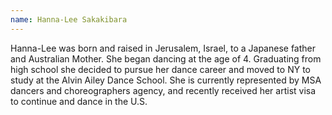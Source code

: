 ```yaml
---
name: Hanna-Lee Sakakibara
---
```

Hanna-Lee was born and raised in Jerusalem, Israel, to a Japanese father and Australian Mother. She began dancing at the age of 4. Graduating from high school she decided to pursue her dance career and moved to NY to study at the Alvin Ailey Dance School. She is currently represented by MSA dancers and choreographers agency, and recently received her artist visa to continue and dance in the U.S.
